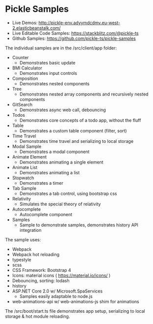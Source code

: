 # Pickle Samples

* Live Demos: http://pickle-env.adyymdcdmv.eu-west-2.elasticbeanstalk.com/
* Live Editable Code Samples: https://stackblitz.com/@pickle-ts
* Github Samples: https://github.com/pickle-ts/pickle-samples

The individual samples are in the /src/client/app folder:

* Counter
  * Demonstrates basic update
* BMI Calculator
  * Demonstrates input controls
* Composition
  * Demonstrates nested components
* Tree
  * Demonstrates nested array components and recursively nested components
* GitSearch
  * Demonstrates async web call, debouncing
* Todos
  * Demonstrates core concepts of a todo app, without the fluff
* Table
  * Demonstrates a custom table component (filter, sort)
* Time Travel
  * Demonstrates time travel and serializing to local storage
* Modal Sample
  * Demonstrates a modal component
* Animate Element
  * Demonstrates animating a single element
* Animate List
  * Demonstrates animating a list
* Stopwatch
  * Demonstrates a timer
* Tab Sample
  * Demonstrates a tab control, using bootstrap css
* Relativity
  * Simulates the special theory of relativity
* Autocomplete
  * Autocomplete component
* Samples
  * Sample to demonstrate samples, demonstrates history API integration

The sample uses:

* Webpack 
* Webpack hot reloading
* typestyle
* scss
* CSS Framework: Bootstrap 4
* Icons: material icons ( https://material.io/icons/ )
* Debouncing, sorting: lodash
* history
* ASP.NET Core 2.0 w/ Microsoft.SpaServices
  * Samples easily adaptable to node.js
* web-animations-api w/ web-animations-js shim for animations

The /src/boot/start.ts file demonstrates app setup, serializing to local storage & hot module reloading.